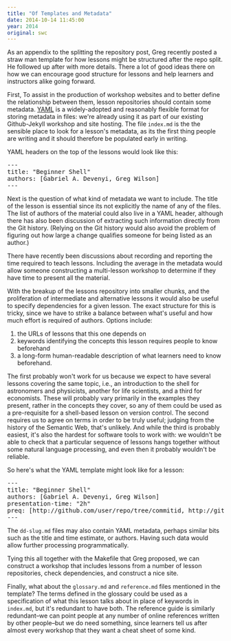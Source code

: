 ```yaml
---
title: "Of Templates and Metadata"
date: 2014-10-14 11:45:00
year: 2014
original: swc
---
```

<p>
  As an appendix to the
  splitting the repository post,
  Greg recently posted
  a straw man template
  for how lessons might be structured after the repo split.
  He followed up after with more details.
  There a lot of good ideas there on how we can encourage good structure for lessons
  and help learners and instructors alike going forward.
</p>
<p>
  First,
  To assist in the production of workshop websites and to better define the relationship between them,
  lesson repositories should contain some metadata.
  <a href="http://www.yaml.org/">YAML</a>
  is a widely-adopted and reasonably flexible format for storing metadata in files:
  we're already using it as part of our existing Github-Jekyll workshop and site hosting.
  The file <code>index.md</code> is the the sensible place to look for a lesson's metadata,
  as its the first thing people are writing and it should therefore be populated early in writing.
</p>
<p>
  YAML headers on the top of the lessons would look like this:
</p>
<pre>
---
title: "Beginner Shell"
authors: [Gabriel A. Devenyi, Greg Wilson]
---
</pre>
<p>
  Next is the question of what kind of metadata we want to include.
  The title of the lesson is essential since its not explicitly the name of any of the files.
  The list of authors of the material could also live in a YAML header,
  although there has also been discussion of extracting such information directly from the Git history.
  (Relying on the Git history would also avoid the problem of figuring out
  how large a change qualifies someone for being listed as an author.)
</p>
<p>
  There have recently been discussions
  about recording and reporting the time required to teach lessons.
  Including the average in the metadata would allow someone constructing a multi-lesson workshop to determine if they have time to present all the material.
</p>
<p>
  With the breakup of the lessons repository into smaller chunks,
  and the proliferation of intermediate and alternative lessons
  it would also be useful to specify dependencies for a given lesson.
  The exact structure for this is tricky,
  since we have to strike a balance between what's useful and how much effort is required of authors.
  Options include:
</p>
<ol>
  <li>
    the URLs of lessons that this one depends on
  </li>
  <li>
    keywords identifying the concepts this lesson requires people to know beforehand
  </li>
  <li>
    a long-form human-readable description of what learners need to know beforehand.
  </li>
</ol>
<p>
  The first probably won't work for us because we expect to have several lessons covering the same topic,
  i.e.,
  an introduction to the shell for astronomers and physicists,
  another for life scientists,
  and a third for economists.
  These will probably vary primarily in the examples they present,
  rather in the concepts they cover,
  so any of them could be used as a pre-requisite for a shell-based lesson on version control.
  The second requires us to agree on terms in order to be truly useful;
  judging from the history of the Semantic Web, that's unlikely.
  And while the third is probably easiest,
  it's also the hardest for software tools to work with:
  we wouldn't be able to check that a particular sequence of lessons hangs together
  without some natural language processing,
  and even then it probably wouldn't be reliable.
</p>
<p>
  So here's what the YAML template might look like for a lesson:
</p>
<pre>
---
title: "Beginner Shell"
authors: [Gabriel A. Devenyi, Greg Wilson]
presentation-time: "2h"
preq: [http://github.com/user/repo/tree/commitid, http://github.com/anotheruser/anotherrepo]
---
</pre>
<p>
  The <code>dd-slug.md</code> files may also contain YAML metadata,
  perhaps similar bits such as the title and time estimate, or authors.
  Having such data would allow further processing programmatically.
</p>
<p>
  Tying this all together with
  the Makefile that Greg proposed,
  we can construct a workshop that includes lessons from a number of lesson repositories, check dependencies, and construct a nice site.
</p>
<p>
  Finally,
  what about the <code>glossary.md</code> and <code>reference.md</code> files mentioned in the template?
  The terms defined in the glossary could be used as a specification of what this lesson talks about
  in place of keywords in <code>index.md</code>,
  but it's redundant to have both.
  The reference guide is similarly redundant–we can point people at any number of online references written by other people–but
  we do need something,
  since learners tell us after almost every workshop that they want a cheat sheet of some kind.
</p>
